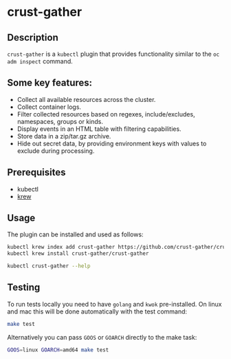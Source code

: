 # crust-gather

## Description

`crust-gather` is a `kubectl` plugin that provides functionality similar to the `oc adm inspect` command.

## Some key features:

- Collect all available resources across the cluster.
- Collect container logs.
- Filter collected resources based on regexes, include/excludes, namespaces, groups or kinds.
- Display events in an HTML table with filtering capabilities.
- Store data in a zip/tar.gz archive.
- Hide out secret data, by providing environment keys with values to exclude during processing.

## Prerequisites
- kubectl
- [krew](https://krew.sigs.k8s.io/docs/user-guide/setup/install/)

## Usage

The plugin can be installed and used as follows:

```bash
kubectl krew index add crust-gather https://github.com/crust-gather/crust-gather.git
kubectl krew install crust-gather/crust-gather

kubectl crust-gather --help
```

## Testing

To run tests locally you need to have `golang` and `kwok` pre-installed. On linux and mac this will be done automatically with the test command:
```bash
make test
```

Alternatively you can pass `GOOS` or `GOARCH` directly to the make task:
```bash
GOOS=linux GOARCH=amd64 make test
```

